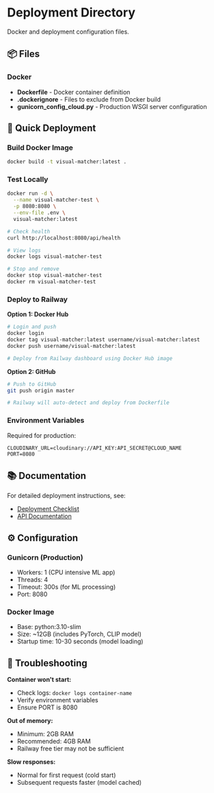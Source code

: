 # Deployment Directory

Docker and deployment configuration files.

## 📦 Files

### Docker
- **Dockerfile** - Docker container definition
- **.dockerignore** - Files to exclude from Docker build
- **gunicorn_config_cloud.py** - Production WSGI server configuration

## 🚀 Quick Deployment

### Build Docker Image
```bash
docker build -t visual-matcher:latest .
```

### Test Locally
```bash
docker run -d \
  --name visual-matcher-test \
  -p 8080:8080 \
  --env-file .env \
  visual-matcher:latest

# Check health
curl http://localhost:8080/api/health

# View logs
docker logs visual-matcher-test

# Stop and remove
docker stop visual-matcher-test
docker rm visual-matcher-test
```

### Deploy to Railway

**Option 1: Docker Hub**
```bash
# Login and push
docker login
docker tag visual-matcher:latest username/visual-matcher:latest
docker push username/visual-matcher:latest

# Deploy from Railway dashboard using Docker Hub image
```

**Option 2: GitHub**
```bash
# Push to GitHub
git push origin master

# Railway will auto-detect and deploy from Dockerfile
```

### Environment Variables

Required for production:
```env
CLOUDINARY_URL=cloudinary://API_KEY:API_SECRET@CLOUD_NAME
PORT=8080
```

## 📚 Documentation

For detailed deployment instructions, see:
- [Deployment Checklist](../docs/DEPLOYMENT_CHECKLIST.md)
- [API Documentation](../docs/API_DOCUMENTATION.md)

## ⚙️ Configuration

### Gunicorn (Production)
- Workers: 1 (CPU intensive ML app)
- Threads: 4
- Timeout: 300s (for ML processing)
- Port: 8080

### Docker Image
- Base: python:3.10-slim
- Size: ~12GB (includes PyTorch, CLIP model)
- Startup time: 10-30 seconds (model loading)

## 🔧 Troubleshooting

**Container won't start:**
- Check logs: `docker logs container-name`
- Verify environment variables
- Ensure PORT is 8080

**Out of memory:**
- Minimum: 2GB RAM
- Recommended: 4GB RAM
- Railway free tier may not be sufficient

**Slow responses:**
- Normal for first request (cold start)
- Subsequent requests faster (model cached)
